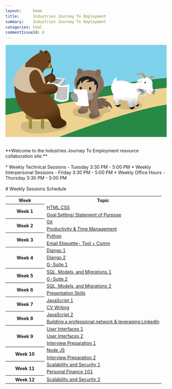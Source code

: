 ```yaml
---
layout:     home
title:      Industries Journey To Employment
summary:    Industries Journey To Employment
categories: html
commentIssueId: 0
---
```



![Home](images/home.png "Home Page")

<br/>
**Welcome to the Industries Journey To Employment resource collaboration site.**
<br/><br/>
* Weekly Technical Sessions - Tuesday 3:30 PM - 5:00 PM
* Weekly Interpersonal Sessions - Friday 3:30 PM - 5:00 PM
* Weekly Office Hours - Thursday 3:30 PM - 5:00 PM
<br/><br/>
# Weekly Sessions Schedule
<table style="width: 100%">
    <colgroup>
        <col span="1" style="width: 25%;">
        <col span="1" style="width: 75%;">
    </colgroup>
    <tr>
        <th>Week</th>
        <th>Topic</th>
    </tr>
          <tr>
              <th rowspan="2">Week 1</th>
              <td><a href="{{ site.baseurl }}{% link docs/techincal/0_html_css.md %}">HTML,CSS</a></td>
          </tr>
          <tr>
              <td><a href="{{ site.baseurl }}{% link docs/interpersonal/0_goal_setting.md %}">Goal Setting/ Statement of Purpose</a></td>
          </tr>
          <tr>
              <th rowspan="2">Week 2</th>
              <td><a href="{{ site.baseurl }}{% link docs/techincal/1_git.md %}">Git</a></td>
          </tr>
          <tr>
              <td><a href="{{ site.baseurl }}{% link docs/interpersonal/1_time_management.md %}">Productivity & Time Management</a></td>
          </tr>
          <tr>
              <th rowspan="2">Week 3</th>
              <td><a href="{{ site.baseurl }}{% link docs/techincal/2_python.md %}">Python</a></td>
          </tr>
          <tr>
              <td><a href="{{ site.baseurl }}{% link docs/interpersonal/2_email_ettiquette.md %}">Email Etiquette- Tool + Comm</a></td>
          </tr>
          <tr>
              <th rowspan="3">Week 4</th>
              <td><a href="{{ site.baseurl }}{% link docs/techincal/3_django.md %}">Django 1</a></td>
          </tr>
          <tr>
              <td><a href="{{ site.baseurl }}{% link docs/techincal/3_django.md %}">Django 2</a></td>
          </tr>
          <tr>
              <td><a href="{{ site.baseurl }}{% link docs/interpersonal/3_gsuite.md %}">G-Suite 1</a></td>
          </tr>
          <tr>
              <th rowspan="2">Week 5</th>
              <td><a href="{{ site.baseurl }}{% link docs/techincal/4_sql_models_migrations.md %}">SQL, Models, and Migrations 1</a></td>
          </tr>
          <tr>
              <td><a href="{{ site.baseurl }}{% link docs/interpersonal/3_gsuite.md %}">G-Suite 2</a></td>
          </tr>
          <tr>
              <th rowspan="2">Week 6</th>
              <td><a href="{{ site.baseurl }}{% link docs/techincal/4_sql_models_migrations.md %}">SQL, Models, and Migrations 2</a></td>
          </tr>
          <tr>
              <td><a href="{{ site.baseurl }}{% link docs/interpersonal/4_presentation_skills.md %}">Presentation Skills</a></td>
          </tr>
          <tr>
              <th rowspan="2">Week 7</th>
              <td><a href="{{ site.baseurl }}{% link docs/techincal/5_javascript.md %}">JavaScript 1</a></td>
          </tr>
          <tr>
              <td><a href="{{ site.baseurl }}{% link docs/interpersonal/5_cv_writing.md %}">CV Writing</a></td>
          </tr>
          <tr>
              <th rowspan="2">Week 8</th>
              <td><a href="{{ site.baseurl }}{% link docs/techincal/5_javascript.md %}">JavaScript 2</a></td>
          </tr>
          <tr>
              <td><a href="{{ site.baseurl }}{% link docs/interpersonal/6_leveraging_linkedIn.md %}">Building a professional network & leveraging LinkedIn</a></td>
          </tr>
          <tr>
              <th rowspan="3">Week 9</th>
              <td><a href="{{ site.baseurl }}{% link docs/techincal/6_user_interfaces.md %}">User Interfaces 1</a></td>
          </tr>
          <tr>
              <td><a href="{{ site.baseurl }}{% link docs/techincal/6_user_interfaces.md %}">User Interfaces 2</a></td>
          </tr>
          <tr>
              <td><a href="{{ site.baseurl }}{% link docs/interpersonal/7_interview_preparation.md %}">Interview Preparation 1</a></td>
          </tr>
          <tr>
              <th rowspan="2">Week 10</th>
              <td><a href="{{ site.baseurl }}{% link docs/techincal/7_node_js.md %}">Node JS</a></td>
          </tr>
          <tr>
              <td><a href="{{ site.baseurl }}{% link docs/interpersonal/7_interview_preparation.md %}">Interview Preparation 2</a></td>
          </tr>
          <tr>
              <th rowspan="2">Week 11</th>
              <td><a href="{{ site.baseurl }}{% link docs/techincal/8_scalability_security.md %}">Scalability and Security 1</a></td>
          </tr>
          <tr>
              <td><a href="{{ site.baseurl }}{% link docs/interpersonal/8_personal_finance.md %}">Personal Finance 101</a></td>
          </tr>
          <tr>
              <th rowspan="1">Week 12</th>
              <td><a href="{{ site.baseurl }}{% link docs/techincal/8_scalability_security.md %}">Scalability and Security 2</a></td>
          </tr>
</table>